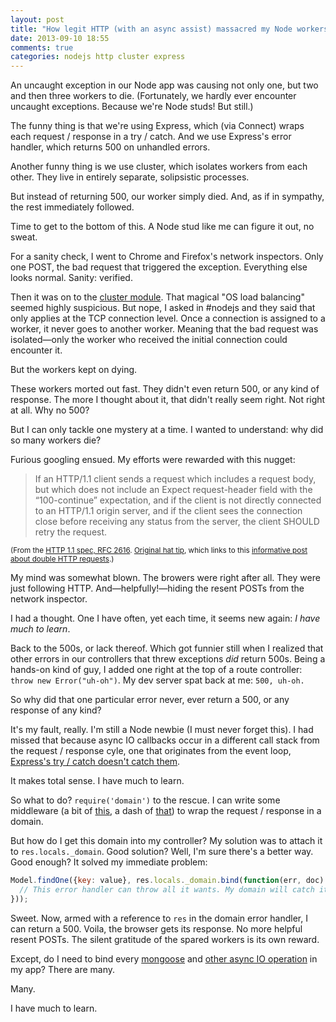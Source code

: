 ```yaml
---
layout: post
title: "How legit HTTP (with an async assist) massacred my Node workers"
date: 2013-09-10 18:55
comments: true
categories: nodejs http cluster express
---
```



An uncaught exception in our Node app was causing not only one, but two and then
three workers to die. (Fortunately, we hardly ever encounter uncaught
exceptions. Because we're Node studs! But still.)

The funny thing is that we're using Express, which (via Connect) wraps each
request / response in a try / catch. And we use Express's error handler, which
returns 500 on unhandled errors.

Another funny thing is we use cluster, which isolates workers from each other.
They live in entirely separate, solipsistic processes.

But instead of returning 500, our worker simply died. And, as if in sympathy,
the rest immediately followed.

Time to get to the bottom of this. A Node stud like me can figure it out, no
sweat.

For a sanity check, I went to Chrome and Firefox's network inspectors. Only one
POST, the bad request that triggered the exception. Everything else looks
normal. Sanity: verified.

Then it was on to the
[cluster module](http://nodejs.org/docs/latest/api/cluster.html#cluster_how_it_works).
That magical "OS load balancing" seemed highly suspicious. But nope, I asked in
\#nodejs and they said that only applies at the TCP connection level. Once a
connection is assigned to a worker, it never goes to another worker. Meaning
that the bad request was isolated&mdash;only the worker who received the initial
connection could encounter it.

But the workers kept on dying.

These workers morted out fast. They didn't even return 500, or any kind of
response. The more I thought about it, that didn't really seem right. Not right
at all. Why no 500?

But I can only tackle one mystery at a time. I wanted to understand: why did so
many workers die?

Furious googling ensued. My efforts were rewarded with this nugget:

> If an HTTP/1.1 client sends a request which includes a request body, but which
> does not include an Expect request-header field with the “100-continue”
> expectation, and if the client is not directly connected to an HTTP/1.1 origin
> server, and if the client sees the connection close before receiving any status
> from the server, the client SHOULD retry the request.

<small>(From the
[HTTP 1.1 spec, RFC 2616](http://www.w3.org/Protocols/rfc2616/rfc2616-sec8.html#sec8.2.4).
[Original hat tip](http://stackoverflow.com/a/14345476/599258), which links to
this
[informative post about double HTTP requests](http://geek.starbean.net/?p=393).)</small>

My mind was somewhat blown. The browers were right after all. They were just
following HTTP. And&mdash;helpfully!&mdash;hiding the resent POSTs from the network
inspector.

I had a thought. One I have often, yet each time, it seems new again: *I have
much to learn*.

Back to the 500s, or lack thereof. Which got funnier still when I realized that
other errors in our controllers that threw exceptions *did* return 500s. Being a
hands-on kind of guy, I added one right at the top of a route controller: `throw
new Error("uh-oh")`. My dev server spat back at me: `500, uh-oh.`

So why did that one particular error never, ever return a 500, or any response
of any kind?

It's my fault, really. I'm still a Node newbie (I must never forget this). I had
missed that because async IO callbacks occur in a different call stack from the
request / response cyle, one that originates from the event loop,
[Express's try / catch doesn't catch them](http://stackoverflow.com/questions/13228649/unable-to-handle-exception-with-node-js-domains-using-express/13240256#13240256).

It makes total sense. I have much to learn.

So what to do? `require('domain')` to the rescue. I can write some middleware (a
bit of [this](https://github.com/brianc/node-domain-middleware), a dash of
[that](https://github.com/mathrawka/express-domain-errors)) to wrap the request
/ response in a domain.

But how do I get this domain into my controller? My solution was to attach it to
`res.locals._domain`. Good solution? Well, I'm sure there's a better way. Good
enough? It solved my immediate problem:

```js
Model.findOne({key: value}, res.locals._domain.bind(function(err, doc) {
  // This error handler can throw all it wants. My domain will catch it.
}));
```

Sweet. Now, armed with a reference to `res` in the domain error handler, I can
return a 500. Voila, the browser gets its response. No more helpful resent
POSTs. The silent gratitude of the spared workers is its own reward.

Except, do I need to bind every
[mongoose](https://github.com/LearnBoost/mongoose/pull/1337) and
[other async IO operation](https://github.com/joyent/node/issues/3908) in my app? There
are many.

Many.

I have much to learn.
